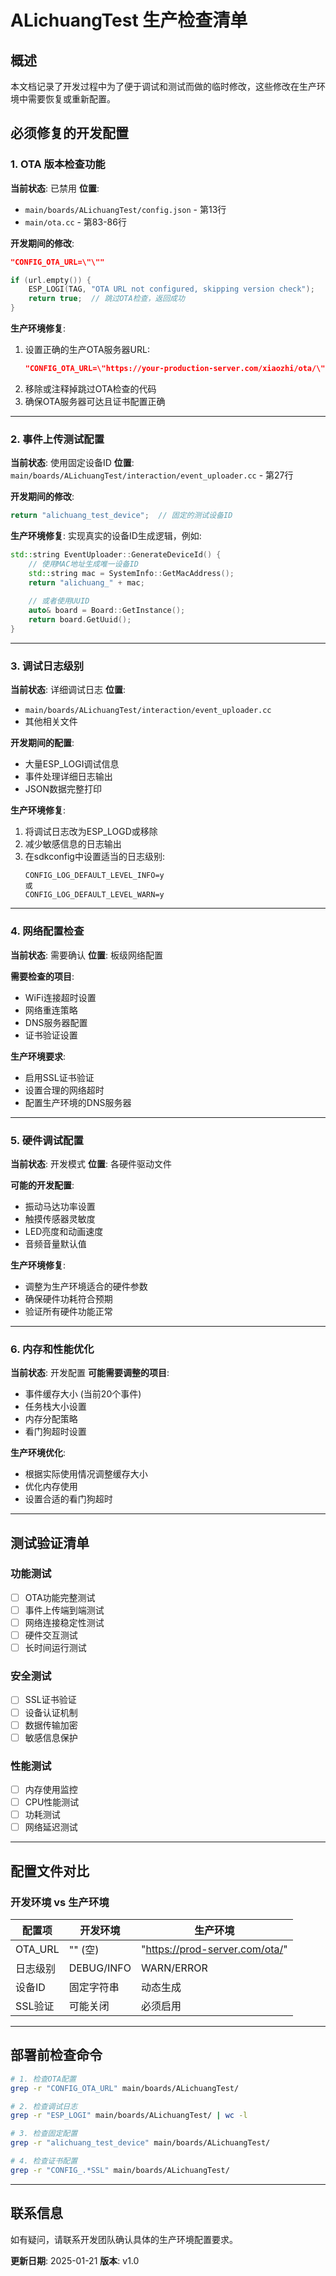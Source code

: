 # ALichuangTest 生产检查清单

## 概述
本文档记录了开发过程中为了便于调试和测试而做的临时修改，这些修改在生产环境中需要恢复或重新配置。

## 必须修复的开发配置

### 1. OTA 版本检查功能
**当前状态**: 已禁用
**位置**: 
- `main/boards/ALichuangTest/config.json` - 第13行
- `main/ota.cc` - 第83-86行

**开发期间的修改**:
```json
"CONFIG_OTA_URL=\"\""
```
```cpp
if (url.empty()) {
    ESP_LOGI(TAG, "OTA URL not configured, skipping version check");
    return true;  // 跳过OTA检查，返回成功
}
```

**生产环境修复**:
1. 设置正确的生产OTA服务器URL:
   ```json
   "CONFIG_OTA_URL=\"https://your-production-server.com/xiaozhi/ota/\""
   ```
2. 移除或注释掉跳过OTA检查的代码
3. 确保OTA服务器可达且证书配置正确

---

### 2. 事件上传测试配置
**当前状态**: 使用固定设备ID
**位置**: `main/boards/ALichuangTest/interaction/event_uploader.cc` - 第27行

**开发期间的修改**:
```cpp
return "alichuang_test_device";  // 固定的测试设备ID
```

**生产环境修复**:
实现真实的设备ID生成逻辑，例如:
```cpp
std::string EventUploader::GenerateDeviceId() {
    // 使用MAC地址生成唯一设备ID
    std::string mac = SystemInfo::GetMacAddress();
    return "alichuang_" + mac;
    
    // 或者使用UUID
    auto& board = Board::GetInstance();
    return board.GetUuid();
}
```

---

### 3. 调试日志级别
**当前状态**: 详细调试日志
**位置**: 
- `main/boards/ALichuangTest/interaction/event_uploader.cc`
- 其他相关文件

**开发期间的配置**:
- 大量ESP_LOGI调试信息
- 事件处理详细日志输出
- JSON数据完整打印

**生产环境修复**:
1. 将调试日志改为ESP_LOGD或移除
2. 减少敏感信息的日志输出
3. 在sdkconfig中设置适当的日志级别:
   ```
   CONFIG_LOG_DEFAULT_LEVEL_INFO=y
   或
   CONFIG_LOG_DEFAULT_LEVEL_WARN=y
   ```

---

### 4. 网络配置检查
**当前状态**: 需要确认
**位置**: 板级网络配置

**需要检查的项目**:
- WiFi连接超时设置
- 网络重连策略
- DNS服务器配置
- 证书验证设置

**生产环境要求**:
- 启用SSL证书验证
- 设置合理的网络超时
- 配置生产环境的DNS服务器

---

### 5. 硬件调试配置
**当前状态**: 开发模式
**位置**: 各硬件驱动文件

**可能的开发配置**:
- 振动马达功率设置
- 触摸传感器灵敏度
- LED亮度和动画速度
- 音频音量默认值

**生产环境修复**:
- 调整为生产环境适合的硬件参数
- 确保硬件功耗符合预期
- 验证所有硬件功能正常

---

### 6. 内存和性能优化
**当前状态**: 开发配置
**可能需要调整的项目**:
- 事件缓存大小 (当前20个事件)
- 任务栈大小设置
- 内存分配策略
- 看门狗超时设置

**生产环境优化**:
- 根据实际使用情况调整缓存大小
- 优化内存使用
- 设置合适的看门狗超时

---

## 测试验证清单

### 功能测试
- [ ] OTA功能完整测试
- [ ] 事件上传端到端测试
- [ ] 网络连接稳定性测试
- [ ] 硬件交互测试
- [ ] 长时间运行测试

### 安全测试
- [ ] SSL证书验证
- [ ] 设备认证机制
- [ ] 数据传输加密
- [ ] 敏感信息保护

### 性能测试
- [ ] 内存使用监控
- [ ] CPU性能测试
- [ ] 功耗测试
- [ ] 网络延迟测试

---

## 配置文件对比

### 开发环境 vs 生产环境

| 配置项 | 开发环境 | 生产环境 |
|--------|----------|----------|
| OTA_URL | "" (空) | "https://prod-server.com/ota/" |
| 日志级别 | DEBUG/INFO | WARN/ERROR |
| 设备ID | 固定字符串 | 动态生成 |
| SSL验证 | 可能关闭 | 必须启用 |

---

## 部署前检查命令

```bash
# 1. 检查OTA配置
grep -r "CONFIG_OTA_URL" main/boards/ALichuangTest/

# 2. 检查调试日志
grep -r "ESP_LOGI" main/boards/ALichuangTest/ | wc -l

# 3. 检查固定配置
grep -r "alichuang_test_device" main/boards/ALichuangTest/

# 4. 检查证书配置
grep -r "CONFIG_.*SSL" main/boards/ALichuangTest/
```

---

## 联系信息
如有疑问，请联系开发团队确认具体的生产环境配置要求。

**更新日期**: 2025-01-21
**版本**: v1.0